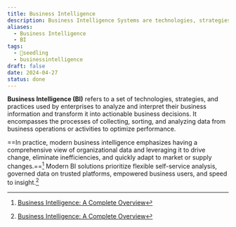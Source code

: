 ```yaml
---
title: Business Intelligence
description: Business Intelligence Systems are technologies, strategies, and practices used by organizations to analyze and interpret their data in order to make informed business decisions.
aliases:
  - Business Intelligence
  - BI
tags:
  - 🌱seedling
  - businessintelligence
draft: false
date: 2024-04-27
status: done
---
```


**Business Intelligence (BI)** refers to a set of technologies, strategies, and practices used by enterprises to analyze and interpret their business information and transform it into actionable business decisions. It encompasses the processes of collecting, sorting, and analyzing data from business operations or activities to optimize performance.

==In practice, modern business intelligence emphasizes having a comprehensive view of organizational data and leveraging it to drive change, eliminate inefficiencies, and quickly adapt to market or supply changes.==[^1] Modern BI solutions prioritize flexible self-service analysis, governed data on trusted platforms, empowered business users, and speed to insight.[^1]

[^1]: [Business Intelligence: A Complete Overview](https://www.tableau.com/learn/articles/business-intelligence) 
